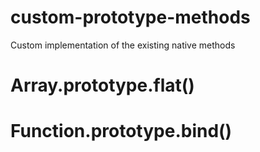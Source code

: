 # custom-prototype-methods

Custom implementation of the existing native methods

# Array.prototype.flat()
# Function.prototype.bind()
